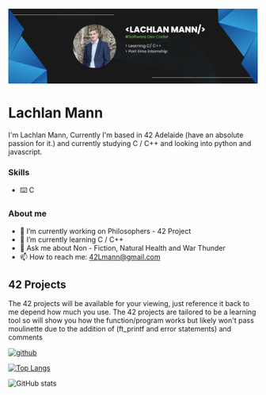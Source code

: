 ![software Dev caddette](https://github.com/42-LMann/42-LMann/blob/main/Blue%20Modern%20Geometric%20LinkedIn%20Banner%20(3).png)


# Lachlan Mann
I'm Lachlan Mann, Currently I'm based in 42 Adelaide (have an absolute passion for it.) and currently studying C / C++ and looking into python and javascript.

### Skills
- ⌨️ C

### About me
- 🔭 I’m currently working on Philosophers - 42 Project 
- 🌱 I’m currently learning C / C++ 
- 💬 Ask me about Non - Fiction, Natural Health and War Thunder 
- 📫 How to reach me: 42Lmann@gmail.com 

## 42 Projects

The 42 projects will be available for your viewing, just reference it back to me depend how much you use. 
The 42 projects are tailored to be a learning tool so will show you how the function/program works but likely won't pass moulinette due to the addition of (ft_printf and error statements) and comments

[<img src='https://cdn.jsdelivr.net/npm/simple-icons@3.0.1/icons/github.svg' alt='github' height='40'>](https://github.com/42-LMann)  

[![Top Langs](https://github-readme-stats.vercel.app/api/top-langs/?username=42-LMann)](https://github.com/anuraghazra/github-readme-stats)

![GitHub stats](https://github-readme-stats.vercel.app/api?username=42-LMann&show_icons=true)  

<!---
42-LMann/42-LMann is a ✨ special ✨ repository because its `README.md` (this file) appears on your GitHub profile.
You can click the Preview link to take a look at your changes.
--->
